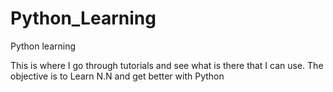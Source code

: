 # Python_Learning
Python learning

This is where I go through tutorials and see what is there that I can use.
The objective is to Learn N.N and get better with Python
